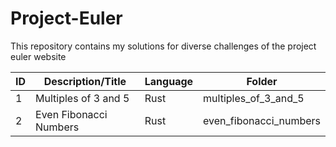 # Project-Euler
This repository contains my solutions for diverse challenges of the project euler website

| ID | Description/Title | Language | Folder |
|---|---|---|---|
| 1 | Multiples of 3 and 5|  Rust | multiples\_of\_3\_and\_5|
| 2 | Even Fibonacci Numbers | Rust | even\_fibonacci\_numbers|
